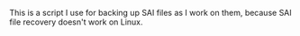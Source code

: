 This is a script I use for backing up SAI files as I work on them, because SAI file recovery doesn't work on Linux.
